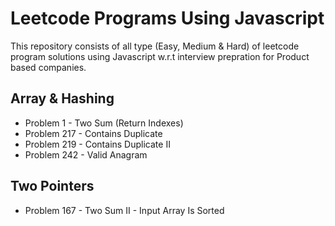 # Leetcode Programs Using Javascript

This repository consists of all type (Easy, Medium & Hard) of leetcode program solutions using Javascript w.r.t interview prepration for Product based companies.

## Array & Hashing
- Problem 1 - Two Sum (Return Indexes)
- Problem 217 - Contains Duplicate
- Problem 219 - Contains Duplicate II
- Problem 242 - Valid Anagram

## Two Pointers
- Problem 167 - Two Sum II - Input Array Is Sorted
